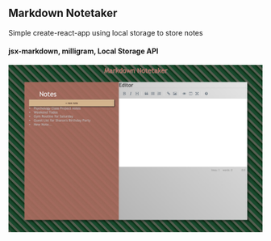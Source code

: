 ## Markdown Notetaker

Simple create-react-app using local storage to store notes

#### jsx-markdown, milligram, Local Storage API

![screenshot](./readmeImg/mdscreen.jpg "screenshot")

